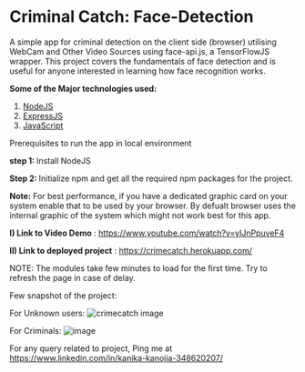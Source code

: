 # Criminal Catch: Face-Detection
A simple app for criminal detection on the client side (browser) utilising WebCam and Other Video Sources using face-api.js, a TensorFlowJS wrapper. This project covers the fundamentals of face detection and is useful for anyone interested in learning how face recognition works.

<b>Some of the Major technologies used:</b>
1. <a href="https://nodejs.org/" target="_blank">NodeJS</a>
2. <a href="https://expressjs.com/" target="_blank">ExpressJS</a>
3. <a href="https://javascript.info/" target="_blank">JavaScript</a>


Prerequisites to run the app in local environment

<b>step 1: </b>Install NodeJS

<b>Step 2: </b>Initialize npm and get all the required npm packages for the project.

<b>Note:</b>
For best performance, if you have a dedicated graphic card on your system enable that to be used by your browser. By defualt browser uses the internal graphic of the system which might not work best for this app.


<b>I) Link to Video Demo</b> : https://www.youtube.com/watch?v=yIJnPpuveF4

<b>II) Link to deployed project</b> : https://crimecatch.herokuapp.com/

NOTE: The modules take few minutes to load for the first time. Try to refresh the page in case of delay.

Few snapshot of the project:

For Unknown users:
![crimecatch image](https://user-images.githubusercontent.com/77913500/170885005-a347337c-3f98-4903-8fd4-22f2f2a2e3fe.png)

For Criminals: 
![image](https://user-images.githubusercontent.com/77913500/170885305-8024d7e1-8c11-439a-9a96-d127391d9bbd.png)


For any query related to project, 
Ping me at https://www.linkedin.com/in/kanika-kanojia-348620207/ 
